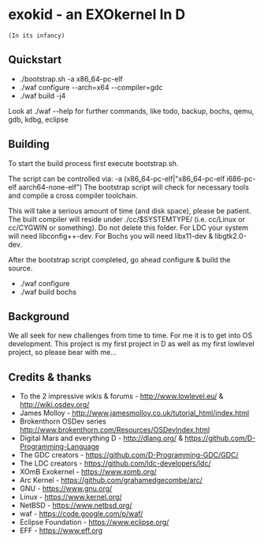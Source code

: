 exokid - an EXOkernel In D
==========================
    (In its infancy)

Quickstart
----------
- ./bootstrap.sh -a x86_64-pc-elf
- ./waf configure --arch=x64 --compiler=gdc
- ./waf build -j4

Look at ./waf --help for further commands, like
todo, backup, bochs, qemu, gdb, kdbg, eclipse

Building
--------

To start the build process first execute bootstrap.sh.

The script can be controlled via:
	-a (x86_64-pc-elf|"x86_64-pc-elf i686-pc-elf aarch64-none-elf")
The bootstrap script will check for necessary tools and compile a cross compiler toolchain.

This will take a serious amount of time (and disk space), please be patient.
The built compiler will reside under ./cc/$SYSTEMTYPE/ (i.e. cc/Linux or cc/CYGWIN or something).
Do not delete this folder.
For LDC your system will need libconfig++-dev. For Bochs you will need libx11-dev & libgtk2.0-dev.

After the bootstrap script completed, go ahead configure & build the source.
- ./waf configure
- ./waf build bochs


Background
----------
We all seek for new challenges from time to time. For me it is to get into OS
development. This project is my first project in D as well as my first lowlevel project,
so please bear with me...


Credits & thanks
----------------
 - To the 2 impressive wikis & forums - http://www.lowlevel.eu/ & http://wiki.osdev.org/
 - James Molloy - http://www.jamesmolloy.co.uk/tutorial_html/index.html
 - Brokenthorn OSDev series http://www.brokenthorn.com/Resources/OSDevIndex.html
 - Digital Mars and everything D - http://dlang.org/ & https://github.com/D-Programming-Language
 - The GDC creators - https://github.com/D-Programming-GDC/GDC/
 - The LDC creators - https://github.com/ldc-developers/ldc/
 - XOmB Exokernel - https://www.xomb.org/
 - Arc Kernel - https://github.com/grahamedgecombe/arc/
 - GNU - https://www.gnu.org/
 - Linux - https://www.kernel.org/
 - NetBSD - https://www.netbsd.org/
 - waf - https://code.google.com/p/waf/
 - Eclipse Foundation - https://www.eclipse.org/
 - EFF - https://www.eff.org